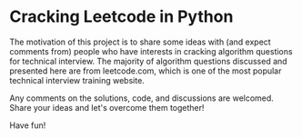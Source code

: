 # Cracking Leetcode in Python

The motivation of this project is to share some ideas with (and expect comments from) people who have interests in cracking algorithm questions for technical interview. The majority of algorithm questions discussed and presented here are from leetcode.com, which is one of the most popular technical interview training website.

Any comments on the solutions, code, and discussions are welcomed. Share your ideas and let's overcome them together! 

Have fun!
